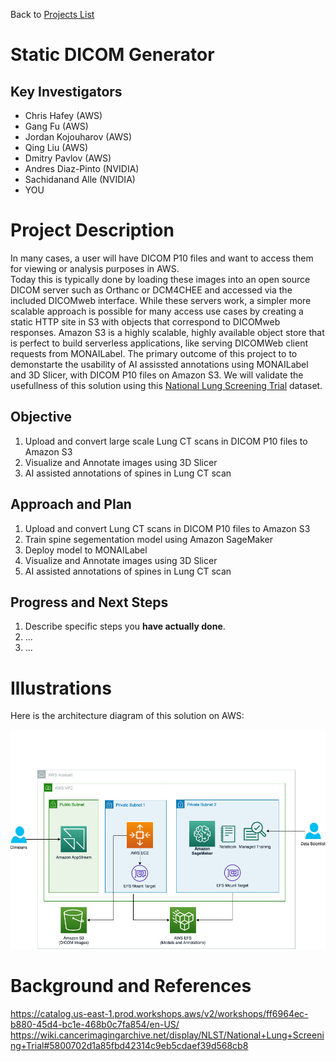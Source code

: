 Back to [Projects List](../../README.md#ProjectsList)

# Static DICOM Generator

## Key Investigators

- Chris Hafey (AWS)
- Gang Fu (AWS)
- Jordan Kojouharov (AWS)
- Qing Liu (AWS)
- Dmitry Pavlov (AWS)
- Andres Diaz-Pinto (NVIDIA)
- Sachidanand Alle (NVIDIA)
- YOU

# Project Description

In many cases, a user will have DICOM P10 files and want to access them for viewing or analysis purposes in AWS.  
Today this is typically done by loading these images into an open source DICOM server such as Orthanc or DCM4CHEE and accessed via the included DICOMweb interface.
While these servers work, a simpler more scalable approach is possible for many access use cases by creating a static HTTP site in S3 with objects that correspond to DICOMweb responses.
Amazon S3 is a highly scalable, highly available object store that is perfect to build serverless applications, like serving DICOMWeb client requests from MONAILabel.
The primary outcome of this project to to demonstarte the usability of AI assissted annotations using MONAILabel and 3D Slicer, with DICOM P10 files on Amazon S3.
We will validate the usefullness of this solution using this [National Lung Screening Trial](https://wiki.cancerimagingarchive.net/display/NLST/National+Lung+Screening+Trial#5800702d1a85fbd42314c9eb5cdaef39d568cb8) dataset.

## Objective

<!-- Describe here WHAT you would like to achieve (what you will have as end result). -->

1. Upload and convert large scale Lung CT scans in DICOM P10 files to Amazon S3
2. Visualize and Annotate images using 3D Slicer
3. AI assisted annotations of spines in Lung CT scan

## Approach and Plan

<!-- Describe here HOW you would like to achieve the objectives stated above. -->

1. Upload and convert Lung CT scans in DICOM P10 files to Amazon S3
2. Train spine segementation model using Amazon SageMaker
3. Deploy model to MONAILabel
4. Visualize and Annotate images using 3D Slicer
5. AI assisted annotations of spines in Lung CT scan

## Progress and Next Steps

<!-- Update this section as you make progress, describing of what you have ACTUALLY DONE. If there are specific steps that you could not complete then you can describe them here, too. -->

1. Describe specific steps you **have actually done**.
1. ...
1. ...

# Illustrations

Here is the architecture diagram of this solution on AWS:

![arch](./arch.jpg)

# Background and References

https://catalog.us-east-1.prod.workshops.aws/v2/workshops/ff6964ec-b880-45d4-bc1e-468b0c7fa854/en-US/
https://wiki.cancerimagingarchive.net/display/NLST/National+Lung+Screening+Trial#5800702d1a85fbd42314c9eb5cdaef39d568cb8
